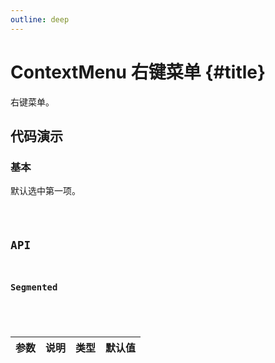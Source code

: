 ```yaml
---
outline: deep
---
```


# ContextMenu 右键菜单 {#title}

右键菜单。

## 代码演示

### 基本

默认选中第一项。

<Code path="context-menu/Base" />

## API

### Segmented

<div class="vp-table">

| 参数      | 说明 | 类型 | 默认值
| ----------- | ----------- | ----------- | ----------- |

</div>